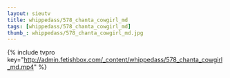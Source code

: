 ```yaml
--- 
layout: sieutv
title: whippedass/578_chanta_cowgirl_md
tags: [whippedass/578_chanta_cowgirl_md]
thumb_: whippedass/578_chanta_cowgirl_md.jpg
---
```

{% include tvpro key="http://admin.fetishbox.com/_content/whippedass/578_chanta_cowgirl_md.mp4" %} 
